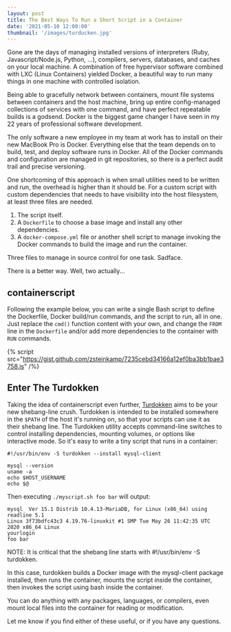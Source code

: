 ```yaml
---
layout: post
title: The Best Ways To Run a Short Script in a Container
date: '2021-05-10 12:00:00'
thumbnail: '/images/turducken.jpg'
---
```

Gone are the days of managing installed versions of interpreters (Ruby, Javascript/Node.js, Python, ...), compilers, servers, databases, and caches on your local machine. A combination of free hypervisor software combined with LXC (Linux Containers) yielded Docker, a beautiful way to run many things in one machine with controlled isolation.

Being able to gracefully network between containers, mount file systems between containers and the host machine, bring up entire config-managed collections of services with one command, and have perfect repeatable builds is a godsend. Docker is the biggest game changer I have seen in my 22 years of professional software development.

The only software a new employee in my team at work has to install on their new MacBook Pro is Docker. Everything else that the team depends on to build, test, and deploy software runs in Docker. All of the Docker commands and configuration are managed in git repositories, so there is a perfect audit trail and precise versioning.

One shortcoming of this approach is when small utilities need to be written and run, the overhead is higher than it should be. For a custom script with custom dependencies that needs to have visibility into the host filesystem, at least three files are needed. 

1. The script itself.
2. A `Dockerfile` to choose a base image and install any other dependencies.
3. A `docker-compose.yml` file or another shell script to manage invoking the Docker commands to build the image and run the container.

Three files to manage in source control for one task. Sadface.

There is a better way. Well, two actually...

## containerscript
Following the example below, you can write a single Bash script to define the Dockerfile, Docker build/run commands, and the script to run, all in one. Just replace the `cmd()` function content with your own, and change the `FROM` line in the `Dockerfile` and/or add more dependencies to the container with `RUN` commands.

{% script src="https://gist.github.com/zsteinkamp/7235cebd34166a12ef0ba3bb1bae3758.js" /%}

## Enter The Turdokken
Taking the idea of containerscript even further, [Turdokken](https://github.com/zsteinkamp/turdokken) aims to be your new shebang-line crush. Turdokken is intended to be installed somewhere in the `$PATH` of the host it's running on, so that your scripts can use it as their shebang line. The Turdokken utility accepts command-line switches to control installing dependencies, mounting volumes, or options like interactive mode. So it's easy to write a tiny script that runs in a container:
```
#!/usr/bin/env -S turdokken --install mysql-client

mysql --version
uname -a
echo $HOST_USERNAME
echo $@
```

Then executing `./myscript.sh foo bar` will output:

```
mysql  Ver 15.1 Distrib 10.4.13-MariaDB, for Linux (x86_64) using readline 5.1
Linux 3f73bdfc43c3 4.19.76-linuxkit #1 SMP Tue May 26 11:42:35 UTC 2020 x86_64 Linux
yourlogin
foo bar
```

NOTE: It is critical that the shebang line starts with #!/usr/bin/env -S turdokken.

In this case, turdokken builds a Docker image with the mysql-client package installed, then runs the container, mounts the script inside the container, then invokes the script using bash inside the container.

You can do anything with any packages, languages, or compilers, even mount local files into the container for reading or modification.

Let me know if you find either of these useful, or if you have any questions.
